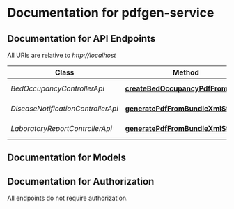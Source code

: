 # Documentation for pdfgen-service

<a name="documentation-for-api-endpoints"></a>
## Documentation for API Endpoints

All URIs are relative to *http://localhost*

| Class | Method | HTTP request | Description |
|------------ | ------------- | ------------- | -------------|
| *BedOccupancyControllerApi* | [**createBedOccupancyPdfFromXml**](Apis/BedOccupancyControllerApi.md#createbedoccupancypdffromxml) | **POST** /bedOccupancy |  |
| *DiseaseNotificationControllerApi* | [**generatePdfFromBundleXmlString1**](Apis/DiseaseNotificationControllerApi.md#generatepdffrombundlexmlstring1) | **POST** /diseaseNotification |  |
| *LaboratoryReportControllerApi* | [**generatePdfFromBundleXmlString**](Apis/LaboratoryReportControllerApi.md#generatepdffrombundlexmlstring) | **POST** /laboratoryReport |  |


<a name="documentation-for-models"></a>
## Documentation for Models



<a name="documentation-for-authorization"></a>
## Documentation for Authorization

All endpoints do not require authorization.
